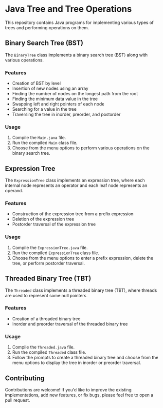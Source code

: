 # Java Tree and Tree Operations

This repository contains Java programs for implementing various types of trees and performing operations on them.

## Binary Search Tree (BST)

The `BinaryTree` class implements a binary search tree (BST) along with various operations.

### Features
- Creation of BST by level
- Insertion of new nodes using an array
- Finding the number of nodes on the longest path from the root
- Finding the minimum data value in the tree
- Swapping left and right pointers of each node
- Searching for a value in the tree
- Traversing the tree in inorder, preorder, and postorder

### Usage
1. Compile the `Main.java` file.
2. Run the compiled `Main` class file.
3. Choose from the menu options to perform various operations on the binary search tree.

## Expression Tree

The `ExpressionTree` class implements an expression tree, where each internal node represents an operator and each leaf node represents an operand.

### Features
- Construction of the expression tree from a prefix expression
- Deletion of the expression tree
- Postorder traversal of the expression tree

### Usage
1. Compile the `ExpressionTree.java` file.
2. Run the compiled `ExpressionTree` class file.
3. Choose from the menu options to enter a prefix expression, delete the tree, or perform postorder traversal.

## Threaded Binary Tree (TBT)

The `Threaded` class implements a threaded binary tree (TBT), where threads are used to represent some null pointers.

### Features
- Creation of a threaded binary tree
- Inorder and preorder traversal of the threaded binary tree

### Usage
1. Compile the `Threaded.java` file.
2. Run the compiled `Threaded` class file.
3. Follow the prompts to create a threaded binary tree and choose from the menu options to display the tree in inorder or preorder traversal.

## Contributing
Contributions are welcome! If you'd like to improve the existing implementations, add new features, or fix bugs, please feel free to open a pull request.

